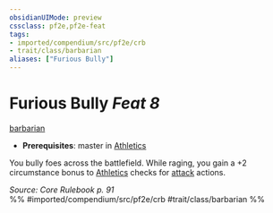 ```yaml
---
obsidianUIMode: preview
cssclass: pf2e,pf2e-feat
tags:
- imported/compendium/src/pf2e/crb
- trait/class/barbarian
aliases: ["Furious Bully"]
---
```

# Furious Bully  *Feat 8*  
[barbarian](rules/traits/barbarian.md)  

- **Prerequisites**: master in [Athletics](../skills.md#Athletics)

You bully foes across the battlefield. While raging, you gain a +2 circumstance bonus to [Athletics](../skills.md#Athletics) checks for [attack](attack.md) actions.

*Source: Core Rulebook p. 91*  
%% #imported/compendium/src/pf2e/crb #trait/class/barbarian %%